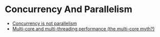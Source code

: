 # Concurrency And Parallelism

* [Concurrency is not parallelism](https://vimeo.com/49718712)
* [Multi-core and multi-threading performance (the multi-core myth?)](https://scalibq.wordpress.com/2012/06/01/multi-core-and-multi-threading/)